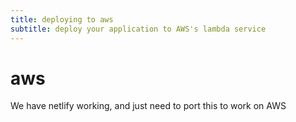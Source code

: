 ```yaml
---
title: deploying to aws
subtitle: deploy your application to AWS's lambda service
---
```


# aws

We have netlify working, and just need to port this to work on AWS

